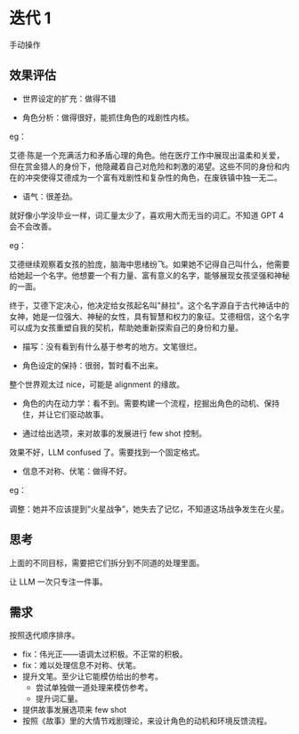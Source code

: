# 迭代 1

手动操作

## 效果评估

- 世界设定的扩充：做得不错

- 角色分析：做得很好，能抓住角色的戏剧性内核。

eg：

艾德·陈是一个充满活力和矛盾心理的角色。他在医疗工作中展现出温柔和关爱，但在赏金猎人的身份下，他隐藏着自己对危险和刺激的渴望。这些不同的身份和内在的冲突使得艾德成为一个富有戏剧性和复杂性的角色，在废铁镇中独一无二。

- 语气：很差劲。

就好像小学没毕业一样，词汇量太少了，喜欢用大而无当的词汇。不知道 GPT 4 会不会改善。

eg：

艾德继续观察着女孩的脸庞，脑海中思绪纷飞。如果她不记得自己叫什么，他需要给她起一个名字。他想要一个有力量、富有意义的名字，能够展现女孩坚强和神秘的一面。

终于，艾德下定决心，他决定给女孩起名叫"赫拉"。这个名字源自于古代神话中的女神，她是一位强大、神秘的女性，具有智慧和权力的象征。艾德相信，这个名字可以成为女孩重塑自我的契机，帮助她重新探索自己的身份和力量。

- 描写：没有看到有什么基于参考的地方。文笔很烂。

- 角色设定的保持：很弱，暂时看不出来。

整个世界观太过 nice，可能是 alignment 的缘故。

- 角色的内在动力学：看不到。需要构建一个流程，挖掘出角色的动机、保持住，并让它们驱动故事。

- 通过给出选项，来对故事的发展进行 few shot 控制。

效果不好，LLM confused 了。需要找到一个固定格式。

- 信息不对称、伏笔：做得不好。

eg：

调整：她并不应该提到“火星战争”，她失去了记忆，不知道这场战争发生在火星。

## 思考

上面的不同目标，需要把它们拆分到不同道的处理里面。

让 LLM 一次只专注一件事。

## 需求

按照迭代顺序排序。

- fix：伟光正——语调太过积极。不正常的积极。
- fix：难以处理信息不对称、伏笔。
- 提升文笔。至少让它能模仿给出的参考。
  - 尝试单独做一道处理来模仿参考。
  - 提升词汇量。
- 提供故事发展选项来 few shot
- 按照《故事》里的大情节戏剧理论，来设计角色的动机和环境反馈流程。
